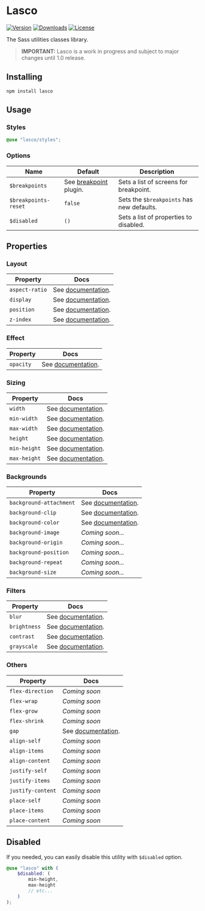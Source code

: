 # Lasco

[![Version](https://flat.badgen.net/npm/v/lasco)](https://www.npmjs.com/package/lasco)
[![Downloads](https://flat.badgen.net/npm/dt/lasco)](https://www.npmjs.com/package/lasco)
[![License](https://flat.badgen.net/npm/license/lasco)](https://www.npmjs.com/package/lasco)

The Sass utilities classes library.

> **IMPORTANT:** Lasco is a work in progress and subject to major changes until 1.0 release.

## Installing

```shell
npm install lasco
```

## Usage

### Styles

```scss
@use "lasco/styles";
```

### Options

| Name                 | Default                                                                                                             | Description                               |
|----------------------|---------------------------------------------------------------------------------------------------------------------|-------------------------------------------|
| `$breakpoints`       | See [breakpoint](https://github.com/sass-collective/sass-collective/tree/master/packages/breakpoint#tokens) plugin. | Sets a list of screens for breakpoint.    |
| `$breakpoints-reset` | `false`                                                                                                             | Sets the `$breakpoints` has new defaults. |
| `$disabled`          | `()`                                                                                                                | Sets a list of properties to disabled.    |

## Properties

### Layout

| Property       | Docs                                                      |
|----------------|-----------------------------------------------------------|
| `aspect-ratio` | See [documentation](/src/components/aspect-ratio#readme). |
| `display`      | See [documentation](/src/components/display#readme).      |
| `position`     | See [documentation](/src/components/position#readme).     |
| `z-index`      | See [documentation](/src/components/z-index#readme).      |

### Effect

| Property  | Docs                                                 |
|-----------|------------------------------------------------------|
| `opacity` | See [documentation](/src/components/opacity#readme). |

### Sizing

| Property     | Docs                                                    |
|--------------|---------------------------------------------------------|
| `width`      | See [documentation](/src/components/width#readme).      |
| `min-width`  | See [documentation](/src/components/width/min#readme).  |
| `max-width`  | See [documentation](/src/components/width/max#readme).  |
| `height`     | See [documentation](/src/components/height#readme).     |
| `min-height` | See [documentation](/src/components/height/min#readme). |
| `max-height` | See [documentation](/src/components/height/max#readme). |

### Backgrounds

| Property                | Docs                                                               |
|-------------------------|--------------------------------------------------------------------|
| `background-attachment` | See [documentation](/src/components/background/attachment#readme). |
| `background-clip`       | See [documentation](/src/components/background/clip#readme).       |
| `background-color`      | See [documentation](/src/components/background/color#readme).      |
| `background-image`      | _Coming soon..._                                                   |
| `background-origin`     | _Coming soon..._                                                   |
| `background-position`   | _Coming soon..._                                                   |
| `background-repeat`     | _Coming soon..._                                                   |
| `background-size`       | _Coming soon..._                                                   |

### Filters

| Property     | Docs                                                           |
|--------------|----------------------------------------------------------------|
| `blur`       | See [documentation](/src/components/filter/blur#readme).       |
| `brightness` | See [documentation](/src/components/filter/brightness#readme). |
| `contrast`   | See [documentation](/src/components/filter/contrast#readme).   |
| `grayscale`  | See [documentation](/src/components/filter/grayscale#readme).  |

### Others

| Property          | Docs                                             |
|-------------------|--------------------------------------------------|
| `flex-direction`  | _Coming soon_                                    |
| `flex-wrap`       | _Coming soon_                                    |
| `flex-grow`       | _Coming soon_                                    |
| `flex-shrink`     | _Coming soon_                                    |
| `gap`             | See [documentation](/src/components/gap#readme). |
| `align-self`      | _Coming soon_                                    |
| `align-items`     | _Coming soon_                                    |
| `align-content`   | _Coming soon_                                    |
| `justify-self`    | _Coming soon_                                    |
| `justify-items`   | _Coming soon_                                    |
| `justify-content` | _Coming soon_                                    |
| `place-self`      | _Coming soon_                                    |
| `place-items`     | _Coming soon_                                    |
| `place-content`   | _Coming soon_                                    |

## Disabled

If you needed, you can easily disable this utility with `$disabled` option.

```scss
@use "lasco" with (
    $disabled: (
        min-height,
        max-height
        // etc...
    )
);
```
